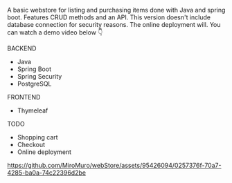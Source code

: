 A basic webstore for listing and purchasing items done with Java and spring boot. Features CRUD methods and an API.
This version doesn't include database connection for security reasons. The online deployment will. You can watch a demo video below 👇

BACKEND
- Java
- Spring Boot
- Spring Security
- PostgreSQL

FRONTEND
- Thymeleaf

TODO
- Shopping cart
- Checkout
- Online deployment




https://github.com/MiroMuro/webStore/assets/95426094/0257376f-70a7-4285-ba0a-74c22396d2be

